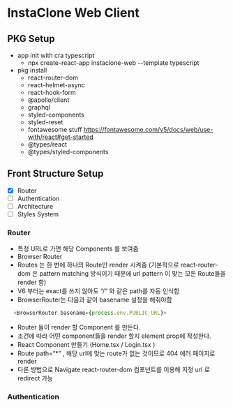 # InstaClone Web Client

## PKG Setup

- app init with cra typescript
  - npx create-react-app instaclone-web --template typescript
- pkg install
  - react-router-dom
  - react-helmet-async
  - react-hook-form
  - @apollo/client
  - graphql
  - styled-components
  - styled-reset
  - fontawesome stuff
    https://fontawesome.com/v5/docs/web/use-with/react#get-started
  - @types/react
  - @types/styled-components

## Front Structure Setup

- [x] Router
- [ ] Authentication
- [ ] Architecture
- [ ] Styles System

### Router

- 특정 URL로 가면 해당 Components 를 보여줌
- Browser Router
- Routes 는 한 번에 하나의 Route만 render 시켜줌 (기본적으로 react-router-dom 은 pattern matching 방식이기 때문에 url pattern 이 맞는 모든 Route들을 render 함)
- V6 부터는 exact를 쓰지 않아도 “/“ 와 같은 path를 자동 인식함
- BrowserRouter는 다음과 같이 basename 설정을 해줘야함

```js
  <BrowserRouter basename={process.env.PUBLIC_URL}>
```

- Router 들이 render 할 Component 를 만든다.
- 조건에 따라 어떤 component들을 render 할지 element prop에 작성한다.
- React Component 만들기 (Home.tsx / Login.tsx )
- Route path=“\*” , 해당 url에 맞는 route가 없는 것이므로 404 에러 페이지로 render
- 다른 방법으로 Navigate react-router-dom 컴포넌트를 이용해 지정 url 로 redirect 가능

### Authentication

